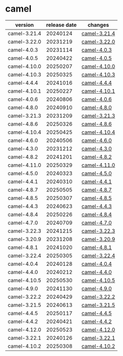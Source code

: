 # camel	


|version|release date|changes|
|---|---|---|
|camel-3.21.4|20240124|[camel-3.21.4](./camel-3.21.4-20240124.md)|
|camel-3.22.0|20231219|[camel-3.22.0](./camel-3.22.0-20231219.md)|
|camel-4.0.3|20231114|[camel-4.0.3](./camel-4.0.3-20231114.md)|
|camel-4.0.5|20240422|[camel-4.0.5](./camel-4.0.5-20240422.md)|
|camel-4.10.0|20250207|[camel-4.10.0](./camel-4.10.0-20250207.md)|
|camel-4.10.3|20250325|[camel-4.10.3](./camel-4.10.3-20250325.md)|
|camel-4.4.4|20241016|[camel-4.4.4](./camel-4.4.4-20241016.md)|
|camel-4.10.1|20250227|[camel-4.10.1](./camel-4.10.1-20250227.md)|
|camel-4.0.6|20240806|[camel-4.0.6](./camel-4.0.6-20240806.md)|
|camel-4.8.0|20240910|[camel-4.8.0](./camel-4.8.0-20240910.md)|
|camel-3.21.3|20231209|[camel-3.21.3](./camel-3.21.3-20231209.md)|
|camel-4.8.6|20250326|[camel-4.8.6](./camel-4.8.6-20250326.md)|
|camel-4.10.4|20250425|[camel-4.10.4](./camel-4.10.4-20250425.md)|
|camel-4.6.0|20240506|[camel-4.6.0](./camel-4.6.0-20240506.md)|
|camel-4.3.0|20231212|[camel-4.3.0](./camel-4.3.0-20231212.md)|
|camel-4.8.2|20241201|[camel-4.8.2](./camel-4.8.2-20241201.md)|
|camel-4.11.0|20250329|[camel-4.11.0](./camel-4.11.0-20250329.md)|
|camel-4.5.0|20240323|[camel-4.5.0](./camel-4.5.0-20240323.md)|
|camel-4.4.1|20240310|[camel-4.4.1](./camel-4.4.1-20240310.md)|
|camel-4.8.7|20250505|[camel-4.8.7](./camel-4.8.7-20250505.md)|
|camel-4.8.5|20250307|[camel-4.8.5](./camel-4.8.5-20250307.md)|
|camel-4.4.3|20240623|[camel-4.4.3](./camel-4.4.3-20240623.md)|
|camel-4.8.4|20250226|[camel-4.8.4](./camel-4.8.4-20250226.md)|
|camel-4.7.0|20240709|[camel-4.7.0](./camel-4.7.0-20240709.md)|
|camel-3.22.3|20241215|[camel-3.22.3](./camel-3.22.3-20241215.md)|
|camel-3.20.9|20231208|[camel-3.20.9](./camel-3.20.9-20231208.md)|
|camel-4.8.1|20241020|[camel-4.8.1](./camel-4.8.1-20241020.md)|
|camel-3.22.4|20250305|[camel-3.22.4](./camel-3.22.4-20250305.md)|
|camel-4.0.4|20240128|[camel-4.0.4](./camel-4.0.4-20240128.md)|
|camel-4.4.0|20240212|[camel-4.4.0](./camel-4.4.0-20240212.md)|
|camel-4.10.5|20250530|[camel-4.10.5](./camel-4.10.5-20250530.md)|
|camel-4.9.0|20241130|[camel-4.9.0](./camel-4.9.0-20241130.md)|
|camel-3.22.2|20240429|[camel-3.22.2](./camel-3.22.2-20240429.md)|
|camel-3.21.5|20240613|[camel-3.21.5](./camel-3.21.5-20240613.md)|
|camel-4.4.5|20250117|[camel-4.4.5](./camel-4.4.5-20250117.md)|
|camel-4.4.2|20240421|[camel-4.4.2](./camel-4.4.2-20240421.md)|
|camel-4.12.0|20250523|[camel-4.12.0](./camel-4.12.0-20250523.md)|
|camel-3.22.1|20240126|[camel-3.22.1](./camel-3.22.1-20240126.md)|
|camel-4.10.2|20250308|[camel-4.10.2](./camel-4.10.2-20250308.md)|
